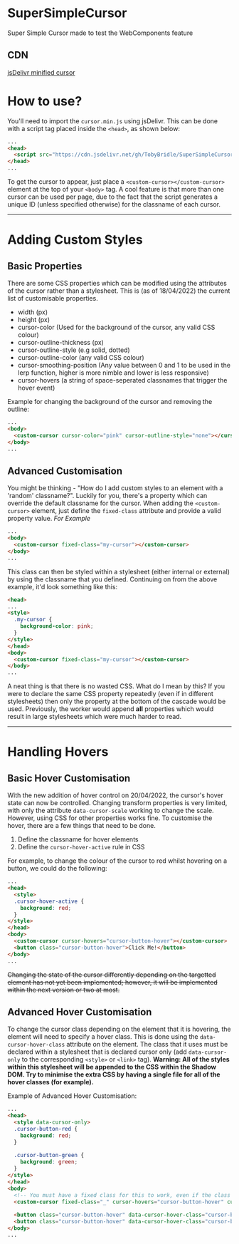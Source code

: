 # SuperSimpleCursor
Super Simple Cursor made to test the WebComponents feature

## CDN
[jsDelivr minified cursor](https://cdn.jsdelivr.net/gh/TobyBridle/SuperSimpleCursor@14dcb26a8e8e7ebf1f47d065d77e9658a659920d/cursor.min.js)

# How to use?
You'll need to import the `cursor.min.js` using jsDelivr. This can be done with a script tag placed inside the `<head>`, as shown below:
```html
...
<head>
  <script src="https://cdn.jsdelivr.net/gh/TobyBridle/SuperSimpleCursor@14dcb26a8e8e7ebf1f47d065d77e9658a659920d/cursor.min.js"></script>
</head>
...
```

To get the cursor to appear, just place a `<custom-cursor></custom-cursor>` element at the top of your `<body>` tag. A cool feature is
that more than one cursor can be used per page, due to the fact that the script generates a unique ID (unless specified otherwise)
for the classname of each cursor.

---

# Adding Custom Styles

## Basic Properties
There are some CSS properties which can be modified using the attributes of the cursor rather than a stylesheet. This is (as of 18/04/2022) the
current list of customisable properties.
- width (px)
- height (px)
- cursor-color (Used for the background of the cursor, any valid CSS colour)
- cursor-outline-thickness (px)
- cursor-outline-style (e.g solid, dotted)
- cursor-outline-color (any valid CSS colour)
- cursor-smoothing-position (Any value between 0 and 1 to be used in the lerp function, higher is more nimble and lower is less responsive)
- cursor-hovers (a string of space-seperated classnames that trigger the hover event)

Example for changing the background of the cursor and removing the outline:
```html
...
<body>
  <custom-cursor cursor-color="pink" cursor-outline-style="none"></cursor>
</body>
...
```

## Advanced Customisation

You might be thinking - "How do I add custom styles to an element with a 'random' classname?".
Luckily for you, there's a property which can override the default classname for the cursor.
When adding the `<custom-cursor>` element, just define the `fixed-class` attribute and provide a valid property value.
*For Example*

```html
...
<body>
  <custom-cursor fixed-class="my-cursor"></custom-cursor>
</body>
...
```
  
This class can then be styled within a stylesheet (either internal or external) by using the classname that you defined.
Continuing on from the above example, it'd look something like this:
  
```html
<head>
...
<style>
  .my-cursor {
    background-color: pink;
  }
</style>
</head>
<body>
  <custom-cursor fixed-class="my-cursor"></custom-cursor>
</body>
...
```
  
A neat thing is that there is no wasted CSS. What do I mean by this? If you were to declare the same CSS property
repeatedly (even if in different stylesheets) then only the property at the bottom of the cascade would be used. Previously, the worker
would append **all** properties which would result in large stylesheets which were much harder to read.

---

# Handling Hovers

## Basic Hover Customisation

With the new addition of hover control on 20/04/2022, the cursor's hover state can now be controlled. Changing transform properties is very limited, with only the attribute `data-cursor-scale` working to change the scale. However, using CSS for other properties works fine. To customise the hover, there are a few things that need to be done.

1. Define the classname for hover elements
2. Define the `cursor-hover-active` rule in CSS

For example, to change the colour of the cursor to red whilst hovering on a button, we could do the following:

```html
...
<head>
  <style>
  .cursor-hover-active {
    background: red;
  }
</style>
</head>
<body>
  <custom-cursor cursor-hovers="cursor-button-hover"></custom-cursor>
  <button class="cursor-button-hover">Click Me!</button>
</body>
...
```

~~Changing the state of the cursor differently depending on the targetted element has not yet been implemented; however, it will be implemented
within the next version or two at most.~~

## Advanced Hover Customisation

To change the cursor class depending on the element that it is hovering, the element will need to specify a hover class. This is done
using the `data-cursor-hover-class` attribute on the element. The class that it uses must be declared within a stylesheet that is
declared cursor only (add `data-cursor-only` to the corresponding `<style>` or `<link>` tag). **Warning: __All__ of the styles within
this stylesheet will be appended to the CSS within the Shadow DOM. Try to minimise the extra CSS by having a single file for all of the hover
classes (for example).**

Example of Advanced Hover Customisation:
```html
...
<head>
  <style data-cursor-only>
  .cursor-button-red {
    background: red;
  }
    
  .cursor-button-green {
    background: green;
  }
</style>
</head>
<body>
  <!-- You must have a fixed class for this to work, even if the class does not exist -->
  <custom-cursor fixed-class="_" cursor-hovers="cursor-button-hover" cursor-color="yellow"></custom-cursor>
  
  <button class="cursor-button-hover" data-cursor-hover-class="cursor-button-red">I turn the cursor red!</button>
  <button class="cursor-button-hover" data-cursor-hover-class="cursor-button-green">I turn the cursor green!</button>
</body>
...
```
